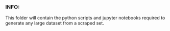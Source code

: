 ### INFO: ###
This folder will contain the python scripts and jupyter notebooks required to generate any large dataset from a scraped set.

